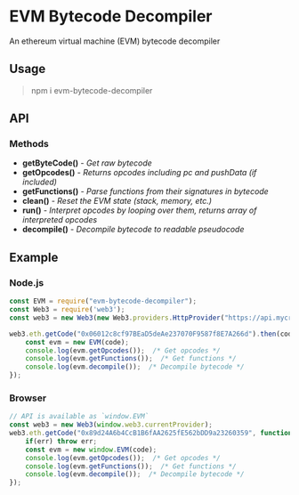 # EVM Bytecode Decompiler

An ethereum virtual machine (EVM) bytecode decompiler

## Usage

> npm i evm-bytecode-decompiler

## API

### Methods

* **getByteCode()** - _Get raw bytecode_
* **getOpcodes()** - _Returns opcodes including pc and pushData (if included)_
* **getFunctions()** - _Parse functions from their signatures in bytecode_
* **clean()** - _Reset the EVM state (stack, memory, etc.)_
* **run()** - _Interpret opcodes by looping over them, returns array of interpreted opcodes_
* **decompile()** - _Decompile bytecode to readable pseudocode_

## Example

### Node.js

```javascript
const EVM = require("evm-bytecode-decompiler");
const Web3 = require('web3');
const web3 = new Web3(new Web3.providers.HttpProvider("https://api.mycryptoapi.com/eth"));

web3.eth.getCode("0x06012c8cf97BEaD5deAe237070F9587f8E7A266d").then(code => {  /* CryptoKitties contract */
    const evm = new EVM(code);
    console.log(evm.getOpcodes());  /* Get opcodes */
    console.log(evm.getFunctions());  /* Get functions */
    console.log(evm.decompile());  /* Decompile bytecode */
});
```

### Browser
```javascript
// API is available as `window.EVM`
const web3 = new Web3(window.web3.currentProvider);
web3.eth.getCode("0x89d24A6b4CcB1B6fAA2625fE562bDD9a23260359", function(err,code) {  /* DAI contract */
    if(err) throw err;
    const evm = new window.EVM(code);
    console.log(evm.getOpcodes());  /* Get opcodes */
    console.log(evm.getFunctions());  /* Get functions */
    console.log(evm.decompile());  /* Decompile bytecode */
});
```